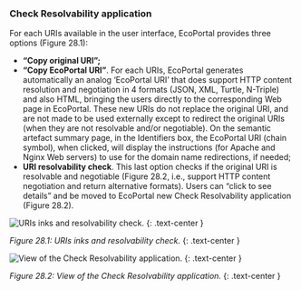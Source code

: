 ### Check Resolvability application

For each URIs available in the user interface, EcoPortal provides three options (Figure 28.1):
- __“Copy original URI”;__
- __“Copy EcoPortal URI”__. For each URIs, EcoPortal generates automatically an analog ‘EcoPortal URI’ that does support HTTP content resolution and negotiation in 4 formats (JSON, XML, Turtle, N-Triple) and also HTML, bringing the users directly to the corresponding Web page in EcoPortal. These new URIs do not replace the original URI, and are not made to be used externally except to redirect the original URIs (when they are not resolvable and/or negotiable). On the semantic artefact summary page, in the Identifiers box, the EcoPortal URI (chain symbol), when clicked, will display the instructions (for Apache and Nginx Web servers) to use for the domain name redirections, if needed;
- __URI resolvability check__. This last option checks if the original URI is resolvable and negotiable (Figure 28.2, i.e., support HTTP content negotiation and return alternative formats). Users can “click to see details” and be moved to EcoPortal new Check Resolvability application (Figure 28.2).

![URIs inks and resolvability check.]({{site.figures_link}}/{{page.portal}}/Figure28.1.png)
{: .text-center }

_Figure 28.1: URIs inks and resolvability check._
{: .text-center }

![View of the Check Resolvability application.]({{site.figures_link}}/{{page.portal}}/Figure28.2.png)
{: .text-center }

_Figure 28.2: View of the Check Resolvability application._
{: .text-center }